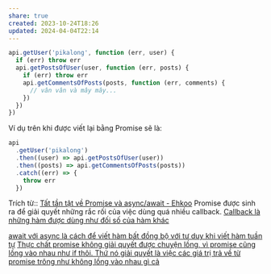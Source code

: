 ```yaml
---
share: true
created: 2023-10-24T18:26
updated: 2024-04-04T22:14
---
```


```js
api.getUser('pikalong', function (err, user) {
  if (err) throw err
  api.getPostsOfUser(user, function (err, posts) {
    if (err) throw err
    api.getCommentsOfPosts(posts, function (err, comments) {
      // vân vân và mây mây...
    })
  })
})
```

Ví dụ trên khi được viết lại bằng Promise sẽ là:

```js
api
  .getUser('pikalong')
  .then((user) => api.getPostsOfUser(user))
  .then((posts) => api.getCommentsOfPosts(posts))
  .catch((err) => {
    throw err
  })
```

Trích từ:: [Tất tần tật về Promise và async/await - Ehkoo](https://ehkoo.com/bai-viet/tat-tan-tat-ve-promise-va-async-await)
Promise được sinh ra để giải quyết những rắc rối của việc dùng quá nhiều callback. [Callback là những hàm được dùng như đối số của hàm khác](./Callback%20l%C3%A0%20nh%E1%BB%AFng%20h%C3%A0m%20%C4%91%C6%B0%E1%BB%A3c%20d%C3%B9ng%20nh%C6%B0%20%C4%91%E1%BB%91i%20s%E1%BB%91%20c%E1%BB%A7a%20h%C3%A0m%20kh%C3%A1c.md)

[await với async là cách để viết hàm bất đồng bộ với tư duy khi viết hàm tuần tự](./await%20v%E1%BB%9Bi%20async%20l%C3%A0%20c%C3%A1ch%20%C4%91%E1%BB%83%20vi%E1%BA%BFt%20h%C3%A0m%20b%E1%BA%A5t%20%C4%91%E1%BB%93ng%20b%E1%BB%99%20v%E1%BB%9Bi%20t%C6%B0%20duy%20khi%20vi%E1%BA%BFt%20h%C3%A0m%20tu%E1%BA%A7n%20t%E1%BB%B1.md)
[Thực chất promise không giải quyết được chuyện lồng, vì promise cũng lồng vào nhau như if thôi. Thứ nó giải quyết là việc các giá trị trả về từ promise trông như không lồng vào nhau gì cả](./Th%E1%BB%B1c%20ch%E1%BA%A5t%20promise%20kh%C3%B4ng%20gi%E1%BA%A3i%20quy%E1%BA%BFt%20%C4%91%C6%B0%E1%BB%A3c%20chuy%E1%BB%87n%20l%E1%BB%93ng,%20v%C3%AC%20promise%20c%C5%A9ng%20l%E1%BB%93ng%20v%C3%A0o%20nhau%20nh%C6%B0%20if%20th%C3%B4i.%20Th%E1%BB%A9%20n%C3%B3%20gi%E1%BA%A3i%20quy%E1%BA%BFt%20l%C3%A0%20vi%E1%BB%87c%20c%C3%A1c%20gi%C3%A1%20tr%E1%BB%8B%20tr%E1%BA%A3%20v%E1%BB%81%20t%E1%BB%AB%20promise%20tr%C3%B4ng%20nh%C6%B0%20kh%C3%B4ng%20l%E1%BB%93ng%20v%C3%A0o%20nhau%20g%C3%AC%20c%E1%BA%A3.md) 
